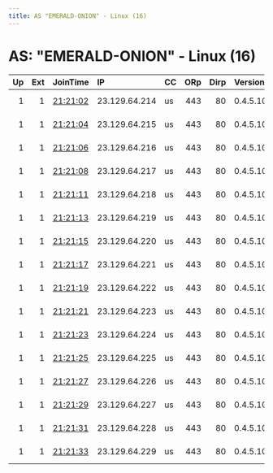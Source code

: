 ```yaml
---
title: AS "EMERALD-ONION" - Linux (16)
---
```


# AS: "EMERALD-ONION" - Linux (16)

|   Up |   Ext | JoinTime                                                                                            | IP            | CC   |   ORp |   Dirp | Version   | Contact                   | Nickname   |   eFamMembers |
|-----:|------:|:----------------------------------------------------------------------------------------------------|:--------------|:-----|------:|-------:|:----------|:--------------------------|:-----------|--------------:|
|    1 |     1 | [21:21:02](https://metrics.torproject.org/rs.html#details/B3BEE41AC2562A0198F4B0DF206C41C85D2F59A7) | 23.129.64.214 | us   |   443 |     80 | 0.4.5.10  | url:emeraldonion.org proo | EOExit     |            78 |
|    1 |     1 | [21:21:04](https://metrics.torproject.org/rs.html#details/251BE7FB15A9B61903EE95C42C924E8ED2CD0DB8) | 23.129.64.215 | us   |   443 |     80 | 0.4.5.10  | url:emeraldonion.org proo | EOExit     |            78 |
|    1 |     1 | [21:21:06](https://metrics.torproject.org/rs.html#details/7258793152FF8447A31C9344570F84EAE3DF4763) | 23.129.64.216 | us   |   443 |     80 | 0.4.5.10  | url:emeraldonion.org proo | EOExit     |            78 |
|    1 |     1 | [21:21:08](https://metrics.torproject.org/rs.html#details/41C80C52AC82295A4D4308D30DCCD3D4ABC4F66C) | 23.129.64.217 | us   |   443 |     80 | 0.4.5.10  | url:emeraldonion.org proo | EOExit     |            78 |
|    1 |     1 | [21:21:11](https://metrics.torproject.org/rs.html#details/779019937414E5B63B77F0D460C8626B67F7093E) | 23.129.64.218 | us   |   443 |     80 | 0.4.5.10  | url:emeraldonion.org proo | EOExit     |            78 |
|    1 |     1 | [21:21:13](https://metrics.torproject.org/rs.html#details/6214618C6C796ABC4F075116E650BB7A18A4FE81) | 23.129.64.219 | us   |   443 |     80 | 0.4.5.10  | url:emeraldonion.org proo | EOExit     |            78 |
|    1 |     1 | [21:21:15](https://metrics.torproject.org/rs.html#details/5AD8F76A5474EE0024A59A09F2E5F5680DBADC07) | 23.129.64.220 | us   |   443 |     80 | 0.4.5.10  | url:emeraldonion.org proo | EOExit     |            78 |
|    1 |     1 | [21:21:17](https://metrics.torproject.org/rs.html#details/E613195FAC4820A1AC7EEF96F1192FDB91F7D095) | 23.129.64.221 | us   |   443 |     80 | 0.4.5.10  | url:emeraldonion.org proo | EOExit     |            78 |
|    1 |     1 | [21:21:19](https://metrics.torproject.org/rs.html#details/86E9D8F8C576A8463737FF96820377920178892F) | 23.129.64.222 | us   |   443 |     80 | 0.4.5.10  | url:emeraldonion.org proo | EOExit     |            78 |
|    1 |     1 | [21:21:21](https://metrics.torproject.org/rs.html#details/3AD29C92D3F2E3903564D11FEC58407F739F489E) | 23.129.64.223 | us   |   443 |     80 | 0.4.5.10  | url:emeraldonion.org proo | EOExit     |            78 |
|    1 |     1 | [21:21:23](https://metrics.torproject.org/rs.html#details/1508840C8A9E5AAAB233E844E2DAD9DBE86DACCF) | 23.129.64.224 | us   |   443 |     80 | 0.4.5.10  | url:emeraldonion.org proo | EOExit     |            78 |
|    1 |     1 | [21:21:25](https://metrics.torproject.org/rs.html#details/8DD2ED368031A0F1659DD198D0C1DF7E9DD0B30B) | 23.129.64.225 | us   |   443 |     80 | 0.4.5.10  | url:emeraldonion.org proo | EOExit     |            78 |
|    1 |     1 | [21:21:27](https://metrics.torproject.org/rs.html#details/1E3A5318C9014DEFA55C6136C15414188C29BA5C) | 23.129.64.226 | us   |   443 |     80 | 0.4.5.10  | url:emeraldonion.org proo | EOExit     |            78 |
|    1 |     1 | [21:21:29](https://metrics.torproject.org/rs.html#details/003E6BBDD040EEF99525ED309D94643B127FDE8F) | 23.129.64.227 | us   |   443 |     80 | 0.4.5.10  | url:emeraldonion.org proo | EOExit     |            78 |
|    1 |     1 | [21:21:31](https://metrics.torproject.org/rs.html#details/4FBD3EB842E002A77F27F34C04A7E3476528C4AF) | 23.129.64.228 | us   |   443 |     80 | 0.4.5.10  | url:emeraldonion.org proo | EOExit     |            78 |
|    1 |     1 | [21:21:33](https://metrics.torproject.org/rs.html#details/FD1792E56A157974CE1C437D1236D8617A5EA6DD) | 23.129.64.229 | us   |   443 |     80 | 0.4.5.10  | url:emeraldonion.org proo | EOExit     |            78 |
